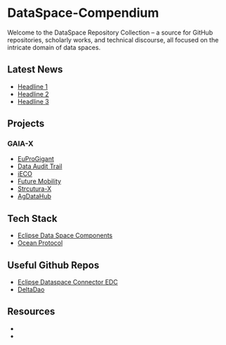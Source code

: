 # DataSpace-Compendium
Welcome to the DataSpace Repository Collection – a source for GitHub repositories, scholarly works, and technical discourse, all focused on the intricate domain of data spaces. 

## Latest News

- [Headline 1](https://www.example.com/news1)
- [Headline 2](https://www.example.com/news2)
- [Headline 3](https://www.example.com/news3)

## Projects

### GAIA-X
- [EuProGigant](https://portal.euprogigant.io/)
- [Data Audit Trail](https://github.com/deltaDAO/Ocean-Protocol-Use-Cases/blob/main/Ocean%20Protocol%20Use%20Case%20-%20Data%20Audit%20Trail.pdf)
- [iECO](https://ieco-gaiax.de)
- [Future Mobility](https://www.gaia-x4futuremobility.de)
- [Strcutura-X](https://gaia-x.eu/news/latest-news/structura-x-lighthouse-project-for-european-cloud-infrastructure-is-launched-concrete-implementation-and-alignment-with-the-gaia-x-roadmap-of-compatible-services)
- [AgDataHub](https://www.data-infrastructure.eu/GAIAX/Redaktion/EN/Artikel/UseCases/smart-agriculture-data-exchange-in-agriculture.html)

## Tech Stack

- [Eclipse Data  Space Components](https://github.com/eclipse-edc)
- [Ocean Protocol](https://docs.oceanprotocol.com/developers/architecture)

## Useful Github Repos

- [Eclipse Dataspace Connector EDC](https://github.com/eclipse-edc/Connector)
- [DeltaDao](https://github.com/deltaDAO)


## Resources

- []()
- []()


